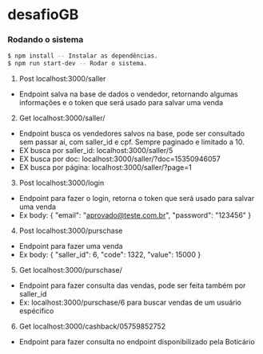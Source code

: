 # desafioGB

### Rodando o sistema
```sh
$ npm install -- Instalar as dependências.
$ npm run start-dev -- Rodar o sistema.
```

1. Post localhost:3000/saller
- Endpoint salva na base de dados o vendedor, retornando algumas informações e o token que será usado para salvar uma venda

2. Get localhost:3000/saller/
- Endpoint busca os vendedores salvos na base, pode ser consultado sem passar aí, com saller_id e cpf. Sempre paginado e limitado a 10.
- EX busca por saller_id: localhost:3000/saller/5
- EX busca por doc: localhost:3000/saller/?doc=15350946057
- EX busca por página: localhost:3000/saller/?page=1

3. Post localhost:3000/login
- Endpoint para fazer o login, retorna o token que será usado para salvar uma venda
- Ex body: { "email": "aprovado@teste.com.br", "password": "123456" }

4. Post localhost:3000/purschase
- Endpoint para fazer uma venda
- Ex body: { "saller_id": 6, "code": 1322, "value": 15000 }

5. Get localhost:3000/purschase/
- Endpoint para fazer consulta das vendas, pode ser feita também por saller_id
- Ex: localhost:3000/purschase/6 para buscar vendas de um usuário espécifico 

6. Get localhost:3000/cashback/05759852752
- Endpoint para fazer consulta no endpoint disponibilizado pela Boticário
